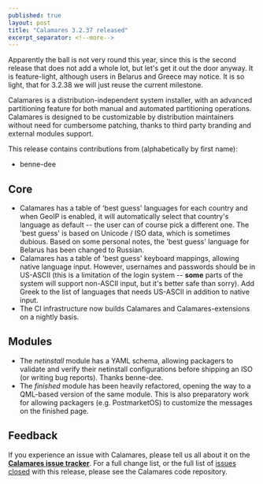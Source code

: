 ```yaml
---
published: true
layout: post
title: "Calamares 3.2.37 released"
excerpt_separator: <!--more-->
---
```


Apparently the ball is not very round this year, since this is the
second release that does not add a whole lot, but let's get it out
the door anyway. It is feature-light, although users in Belarus
and Greece may notice. It is so light, that for 3.2.38 we will just
reuse the current milestone.

Calamares is a distribution-independent system installer, with an advanced
partitioning feature for both manual and automated partitioning operations.
Calamares is designed to be customizable by distribution maintainers without
need for cumbersome patching, thanks to third party branding and external
modules support.

<!--more-->

This release contains contributions from (alphabetically by first name):
 - benne-dee

## Core ##
 - Calamares has a table of 'best guess' languages for each country
   and when GeoIP is enabled, it will automatically select that
   country's language as default -- the user can of course pick
   a different one. The 'best guess' is based on Unicode / ISO
   data, which is sometimes dubious. Based on some personal notes,
   the 'best guess' language for Belarus has been changed to Russian.
 - Calamares has a table of 'best guess' keyboard mappings,
   allowing native language input. However, usernames and
   passwords should be in US-ASCII (this is a limitation of
   the login system -- **some** parts of the system will support
   non-ASCII input, but it's better safe than sorry).
   Add Greek to the list of languages that needs US-ASCII
   in addition to native input.
 - The CI infrastructure now builds Calamares and Calamares-extensions
   on a nightly basis.

## Modules ##
 - The *netinstall* module has a YAML schema, allowing packagers
   to validate and verify their netinstall configurations before
   shipping an ISO (or writing bug reports). Thanks benne-dee.
 - The *finished* module has been heavily refactored, opening
   the way to a QML-based version of the same module. This is
   also preparatory work for allowing packagers (e.g. PostmarketOS)
   to customize the messages on the finished page.


## Feedback ##

If you experience an issue with Calamares, please tell us all about it
on the [**Calamares issue tracker**][1]. For a full change list, or
the full list of [issues closed][2] with this release, please see the
Calamares code repository.

[1]: https://github.com/calamares/calamares/issues
[2]: https://github.com/calamares/calamares/issues?q=milestone%3Av3.2.37
